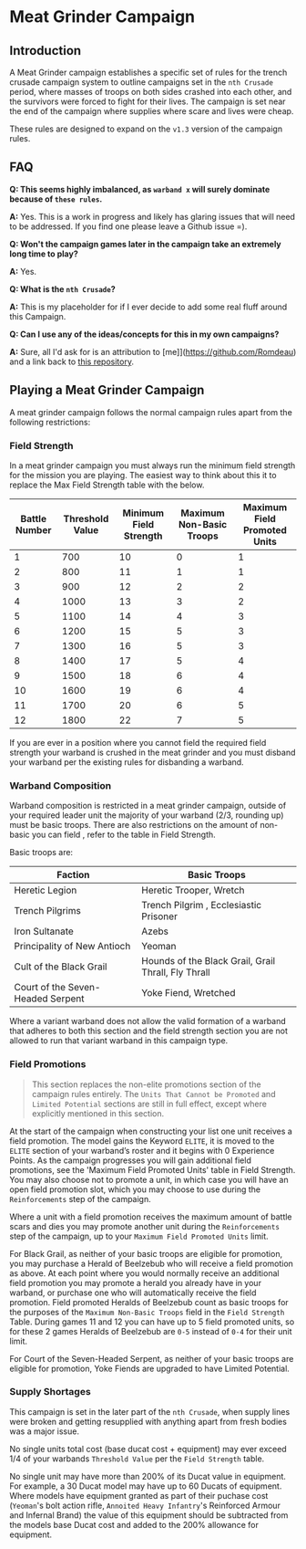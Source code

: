 # Meat Grinder Campaign

## Introduction

A Meat Grinder campaign establishes a specific set of rules for the trench crusade campaign system to outline campaigns set in the `nth Crusade` period, where masses of troops on both sides crashed into each other, and the survivors were forced to fight for their lives. The campaign is set near the end of the campaign where supplies where scare and lives were cheap. 

These rules are designed to expand on the `v1.3` version of the campaign rules.

## FAQ

**Q: This seems highly imbalanced, as `warband x` will surely dominate because of `these rules`.**

**A:** Yes. This is a work in progress and likely has glaring issues that will need to be addressed. If you find one please leave a Github issue =).

**Q: Won't the campaign games later in the campaign take an extremely long time to play?**

**A:** Yes.

**Q: What is the `nth Crusade`?**

**A:** This is my placeholder for if I ever decide to add some real fluff around this Campaign.

**Q: Can I use any of the ideas/concepts for this in my own campaigns?**

**A:** Sure, all I'd ask for is an attribution to [me]](https://github.com/Romdeau) and a link back to [this repository](https://github.com/Romdeau/trench-crusade-playtest/).

## Playing a Meat Grinder Campaign

A meat grinder campaign follows the normal campaign rules apart from the following restrictions:

### Field Strength

In a meat grinder campaign you must always run the minimum field strength for the mission you are playing. The easiest way to think about this it to replace the Max Field Strength table with the below.

| Battle Number | Threshold Value | Minimum Field Strength  | Maximum Non-Basic Troops | Maximum Field Promoted Units |
| ------------- | --------------- | ----------------------- | ------------------------ | ---------------------------- |
| 1             | 700             | 10                      | 0                        | 1                            |
| 2             | 800             | 11                      | 1                        | 1                            |
| 3             | 900             | 12                      | 2                        | 2                            |
| 4             | 1000            | 13                      | 3                        | 2                            |
| 5             | 1100            | 14                      | 4                        | 3                            |
| 6             | 1200            | 15                      | 5                        | 3                            |
| 7             | 1300            | 16                      | 5                        | 3                            |
| 8             | 1400            | 17                      | 5                        | 4                            |
| 9             | 1500            | 18                      | 6                        | 4                            |
| 10            | 1600            | 19                      | 6                        | 4                            |
| 11            | 1700            | 20                      | 6                        | 5                            |
| 12            | 1800            | 22                      | 7                        | 5                            |

If you are ever in a position where you cannot field the required field strength your warband is crushed in the meat grinder and you must disband your warband per the existing rules for disbanding a warband.

### Warband Composition

Warband composition is restricted in a meat grinder campaign, outside of your required leader unit the majority of your warband (2/3, rounding up) must be basic troops. There are also restrictions on the amount of non-basic you can field , refer to the table in Field Strength.

Basic troops are:

| Faction                           | Basic Troops                                        |
| -------                           | ------------                                        |
| Heretic Legion                    | Heretic Trooper, Wretch                             |
| Trench Pilgrims                   | Trench Pilgrim , Ecclesiastic Prisoner              |
| Iron Sultanate                    | Azebs                                               |
| Principality of New Antioch       | Yeoman                                              |
| Cult of the Black Grail           | Hounds of the Black Grail, Grail Thrall, Fly Thrall |
| Court of the Seven-Headed Serpent | Yoke Fiend, Wretched                                |

Where a variant warband does not allow the valid formation of a warband that adheres to both this section and the field strength section you are not allowed to run that variant warband in this campaign type.

### Field Promotions

> This section replaces the non-elite promotions section of the campaign rules entirely. The `Units That Cannot be Promoted` and `Limited Potential` sections are still in full effect, except where explicitly mentioned in this section.

At the start of the campaign when constructing your list one unit receives a field promotion. The model gains the Keyword `ELITE`, it is moved to the `ELITE` section of your warband’s roster and it begins with 0 Experience Points. As the campaign progresses you will gain additional field promotions, see the 'Maximum Field Promoted Units' table in Field Strength. You may also choose not to promote a unit, in which case you will have an open field promotion slot, which you may choose to use during the `Reinforcements` step of the campaign.

Where a unit with a field promotion receives the maximum amount of battle scars and dies you may promote another unit during the `Reinforcements` step of the campaign, up to your `Maximum Field Promoted Units` limit.

For Black Grail, as neither of your basic troops are eligible for promotion, you may purchase a Herald of Beelzebub who will receive a field promotion as above. At each point where you would normally receive an additional field promotion you may promote a herald you already have in your warband, or purchase one who will automatically receive the field promotion. Field promoted Heralds of Beelzebub count as basic troops for the purposes of the `Maximum Non-Basic Troops` field in the `Field Strength` Table. During games 11 and 12 you can have up to 5 field promoted units, so for these 2 games Heralds of Beelzebub are `0-5` instead of `0-4` for their unit limit.

For Court of the Seven-Headed Serpent, as neither of your basic troops are eligible for promotion, Yoke Fiends are upgraded to have Limited Potential.

### Supply Shortages

This campaign is set in the later part of the `nth Crusade`, when supply lines were broken and getting resupplied with anything apart from fresh bodies was a major issue.

No single units total cost (base ducat cost + equipment) may ever exceed 1/4 of your warbands `Threshold Value` per the `Field Strength` table. 

No single unit may have more than 200% of its Ducat value in equipment. For example, a 30 Ducat model may have up to 60 Ducats of equipment. Where models have equipment granted as part of their puchase cost (`Yeoman`'s bolt action rifle, `Annoited Heavy Infantry`'s Reinforced Armour and Infernal Brand) the value of this equipment should be subtracted from the models base Ducat cost and added to the 200% allowance for equipment.